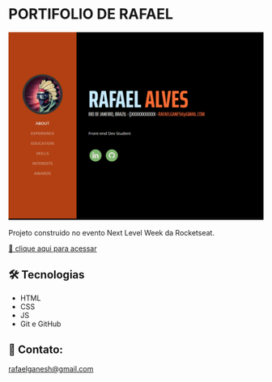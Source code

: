 # PORTIFOLIO DE RAFAEL
![preview](./gihub/preview.png)

Projeto construido no evento Next Level Week da Rocketseat.

[🔗 clique aqui para acessar](https://rafagnx.github.io/PORTIFOLIO/)


## 🛠️ Tecnologias

- HTML
- CSS
- JS
- Git e GitHub

## 💚 Contato:

rafaelganesh@gmail.com